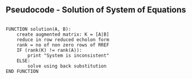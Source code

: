 ## Pseudocode - Solution of System of Equations

```

FUNCTION solution(A, B):
    create augmented matrix: K = [A|B]
    reduce in row reduced echolon form
    rank = no of non zero rows of RREF
    IF (rank(K) != rank(A)):
        print "System is inconsistent"
    ELSE:
        solve using back substitution
END FUNCTION

```


